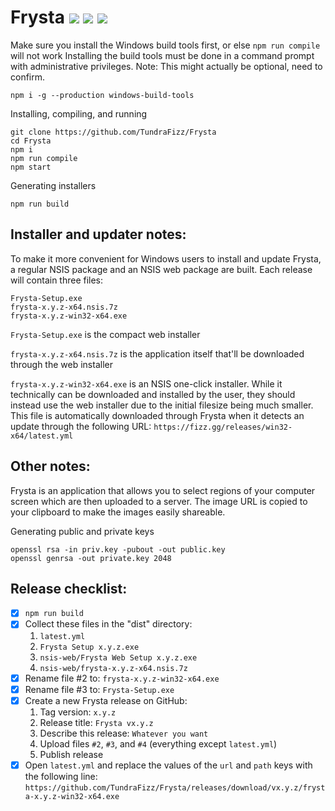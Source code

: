 # Frysta ![](https://img.shields.io/badge/Node.js-9.3-7fbd42.svg?style=plastic) ![](https://img.shields.io/badge/C++-17-2281e3.svg?style=plastic) ![](https://img.shields.io/badge/Status-In%20Development-EE7600.svg?style=plastic)

Make sure you install the Windows build tools first, or else `npm run compile` will not work
Installing the build tools must be done in a command prompt with administrative privileges.
Note: This might actually be optional, need to confirm.
```
npm i -g --production windows-build-tools
```

Installing, compiling, and running
```
git clone https://github.com/TundraFizz/Frysta
cd Frysta
npm i
npm run compile
npm start
```

Generating installers
```
npm run build
```

## Installer and updater notes:

To make it more convenient for Windows users to install and update Frysta, a regular NSIS package and an NSIS web package are built. Each release will contain three files:
```
Frysta-Setup.exe
frysta-x.y.z-x64.nsis.7z
frysta-x.y.z-win32-x64.exe
```

`Frysta-Setup.exe` is the compact web installer

`frysta-x.y.z-x64.nsis.7z` is the application itself that'll be downloaded through the web installer

`frysta-x.y.z-win32-x64.exe` is an NSIS one-click installer. While it technically can be downloaded and installed by the user, they should instead use the web installer due to the initial filesize being much smaller. This file is automatically downloaded through Frysta when it detects an update through the following URL: `https://fizz.gg/releases/win32-x64/latest.yml`

## Other notes:

Frysta is an application that allows you to select regions of your computer screen which are then uploaded to a server. The image URL is copied to your clipboard to make the images easily shareable.

Generating public and private keys
```
openssl rsa -in priv.key -pubout -out public.key
openssl genrsa -out private.key 2048
```

## Release checklist:

- [x] `npm run build`
- [x] Collect these files in the "dist" directory:
  1. `latest.yml`
  2. `Frysta Setup x.y.z.exe`
  3. `nsis-web/Frysta Web Setup x.y.z.exe`
  4. `nsis-web/frysta-x.y.z-x64.nsis.7z`
- [x] Rename file #2 to: `frysta-x.y.z-win32-x64.exe`
- [x] Rename file #3 to: `Frysta-Setup.exe`
- [x] Create a new Frysta release on GitHub:
  1. Tag version: `x.y.z`
  2. Release title: `Frysta vx.y.z`
  3. Describe this release: `Whatever you want`
  4. Upload files `#2`, `#3`, and `#4` (everything except `latest.yml`)
  5. Publish release
- [x] Open `latest.yml` and replace the values of the `url` and `path` keys with the following line: `https://github.com/TundraFizz/Frysta/releases/download/vx.y.z/frysta-x.y.z-win32-x64.exe`
